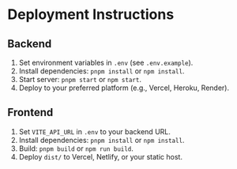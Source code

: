 # Deployment Instructions

## Backend
1. Set environment variables in `.env` (see `.env.example`).
2. Install dependencies: `pnpm install` or `npm install`.
3. Start server: `pnpm start` or `npm start`.
4. Deploy to your preferred platform (e.g., Vercel, Heroku, Render).

## Frontend
1. Set `VITE_API_URL` in `.env` to your backend URL.
2. Install dependencies: `pnpm install` or `npm install`.
3. Build: `pnpm build` or `npm run build`.
4. Deploy `dist/` to Vercel, Netlify, or your static host. 